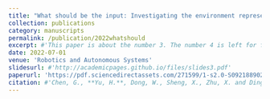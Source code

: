 ```yaml
---
title: "What should be the input: Investigating the environment representations in sim-to-real transfer for navigation tasks"
collection: publications
category: manuscripts
permalink: /publication/2022whatshould
excerpt: #'This paper is about the number 3. The number 4 is left for future work.'
date: 2022-07-01
venue: 'Robotics and Autonomous Systems'
slidesurl: #'http://academicpages.github.io/files/slides3.pdf'
paperurl: 'https://pdf.sciencedirectassets.com/271599/1-s2.0-S0921889022X00055/1-s2.0-S0921889022000409/main.pdf?X-Amz-Security-Token=IQoJb3JpZ2luX2VjEFYaCXVzLWVhc3QtMSJIMEYCIQCQcH4eNhm8EmnrxC19KuvCS69thsdiNjW2DLjoQJB0ZQIhAN2vq2jwx%2Bpz56QQyJq0naB9YVwY7TaG2Z3sEFJbew6iKrMFCE8QBRoMMDU5MDAzNTQ2ODY1IgxDIkR3V9jG1N6nMksqkAV4OVzg1OyUM5fXDvi6WyBMUTYqwErcHarPjWYFnsuRgUIao%2BguHUIMkcxeS7eUpCHUVEOwm%2F9jfsfaAwAl0V5%2B0Hbd9r9BT5Xeec0oQ8rDrb5kZML%2FzKLGOa6LIK9a%2F%2BgMNb9GxAprFNuVIGNd2v9XtUE4IGvg37jZoyA3ImAYECqii0OZ6sd48fBaxpMu%2BJYKbS%2FB1NnLO9hdn1%2BmOtJod3iJw4PzCGd6v%2F%2FfWWlbmubJUx%2FGuOX3MgdR2lkzDffOcuXomgVJMRAiVb32m9v06fkla4iS%2FIbO0zBIbi16YUt%2BYEfu%2Bp4aa%2BNTiBQEjAZdd1aJeHY21v2HG5SHjYwICBt1BsEry%2FtaYwwx5kqmSTAe%2BsLsnEZve%2BG81BhTxgSCrlbqqSxZF0IlbGcv1drBm6uhlN1J%2BJrSsg0KDTixH34vhI7lahV5QdquRpoOuOKbg6N35hOoKjRgpLpYNntMEZqe7ozeE5QxuNCCI3h8dOnNVCxFes3Wtsg%2Fy9ZPNO1AVpKfwD%2FzDMF4p%2Bn9tmuX6kVK5iFGlCSuRacOpDdytMXof7G4hYX5k7E44y%2FlQHRKAXQEfz7IYfJPm0%2BU4WGRnx5kKp413y2%2F3T9YG6GKLVAh1F4%2Bqy7sSfIqawG0KXqVIJ0U3kNuB0KF8TX3FI0qePF2DUm3zHCUVlgeMMeCAbhJcKrgtLX98u42xsEOiw%2BcjVlng39Rp%2FA23vmxZW5za5%2B3c6GrJK8uObzlpkgiw%2F%2B%2F8AJMaMp9KPvULEO0q3EJt%2Fc6Rc5o%2FipdWZieTP1zCMS6Sv6lkn3dEay%2BQp5MxpfxHglQZMMIPfgvl4n%2F8NmRGlYLRjFJr8N1YD%2FROaDJDitNJnVN4Dl1%2B7ob97%2Bm1zCM86W8BjqwAaIm1Czdi8YuBUyve9hA8KlDzQevj%2F8%2BQu2hafWRsIkHMiB3q%2ByFvUH586jvrlkKamiT3ozB0gznc83vECRdwPFgJNyLWWFjnbCaKENVqv9e5LhQWTjUYN%2FyDnRdnkeD854DxoD4TUuxZQmMK4H3lb0yV%2BSX6aKl5j6xxXRtgGc5Il%2FuZ2eEiF%2F68CzrDtkoqy7vLumpY%2BWv44hCJuTWFCv3KrAFsFz6fPeDt6MBlgnQ&X-Amz-Algorithm=AWS4-HMAC-SHA256&X-Amz-Date=20250116T220720Z&X-Amz-SignedHeaders=host&X-Amz-Expires=300&X-Amz-Credential=ASIAQ3PHCVTY4ILQXNBT%2F20250116%2Fus-east-1%2Fs3%2Faws4_request&X-Amz-Signature=4add97065b86713c241323bae97c3a5a85343518fe3ff06155c6c0ba41de6cd1&hash=37101355e1036a14bc0ca3178d084f1c6d1944e4b5c65eb3a2ef49e092fa6606&host=68042c943591013ac2b2430a89b270f6af2c76d8dfd086a07176afe7c76c2c61&pii=S0921889022000409&tid=spdf-27c28746-119b-4a30-9c50-fd3a838ad3d2&sid=3f5012072327e9457b7ad1277003e6daafffgxrqa&type=client&tsoh=d3d3LnNjaWVuY2VkaXJlY3QuY29t&ua=0f15585f535555010556&rr=90316af70e4a1fe5&cc=us'
citation: #'Chen, G., **Yu, H.**, Dong, W., Sheng, X., Zhu, X. and Ding, H., 2022. What should be the input: Investigating the environment representations in sim-to-real transfer for navigation tasks. Robotics and Autonomous Systems, 153, p.104081.'
---
```

